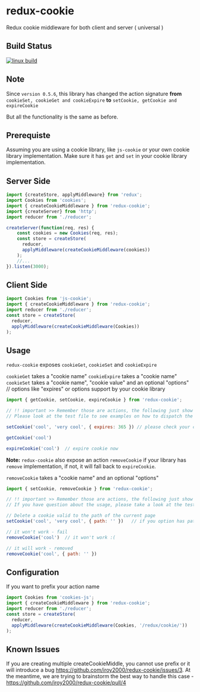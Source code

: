 # redux-cookie
Redux cookie middleware for both client and server ( universal )

## Build Status
[![linux build](https://travis-ci.org/iroy2000/redux-cookie.svg?branch=master)](https://travis-ci.org/iroy2000/redux-cookie)

## Note
Since `version 0.5.6`, this library has changed the action signature 
**from** `cookieSet, cookieGet and cookieExpire` 
**to** `setCookie, getCookie and expireCookie`

But all the functionality is the same as before. 

## Prerequiste
Assuming you are using a cookie library, like `js-cookie` or your own cookie library implementation.
Make sure it has `get` and `set` in your cookie library implementation.

## Server Side
```javascript
import {createStore, applyMiddleware} from 'redux';
import Cookies from 'cookies';
import { createCookieMiddleware } from 'redux-cookie';
import {createServer} from 'http';
import reducer from './reducer';

createServer(function(req, res) {
    const cookies = new Cookies(req, res);
    const store = createStore(
      reducer,
      applyMiddleware(createCookieMiddleware(cookies))
    );
    //...
}).listen(3000);
```

## Client Side
```javascript
import Cookies from 'js-cookie';
import { createCookieMiddleware } from 'redux-cookie';
import reducer from './reducer';
const store = createStore(
  reducer,
  applyMiddleware(createCookieMiddleware(Cookies))
);
```

## Usage
`redux-cookie` exposes `cookieGet`, `cookieSet` and `cookieExpire`

`cookieGet` takes a "cookie name"
`cookieExpire` takes a "cookie name"
`cookieSet` takes a "cookie name", "cookie value" and an optional "options"  // options like "expires" or options support by your cookie library

```javascript
import { getCookie, setCookie, expireCookie } from 'redux-cookie';

// !! important >> Remember those are actions, the following just show you what it does
// Please look at the test file to see examples on how to dispatch the action

setCookie('cool', 'very cool', { expires: 365 }) // please check your cookie library for what is supported

getCookie('cool')

expireCookie('cool')  // expire cookie now

```

**Note:** `redux-cookie` also expose an action `removeCookie` if your library has `remove` implementation, 
if not, it will fall back to `expireCookie`.

`removeCookie` takes a "cookie name" and an optional "options"

```javascript
import { setCookie, removeCookie } from 'redux-cookie';

// !! important >> Remember those are actions, the following just show you what it does
// If you have question about the usage, please take a look at the test file

// Delete a cookie valid to the path of the current page
setCookie('cool', 'very cool', { path: '' })   // if you option has path

// it won't work - fail
removeCookie('cool')  // it won't work :(

// it will work - removed
removeCookie('cool', { path: '' }) 

```

## Configuration

If you want to prefix your action name

```javascript
import Cookies from 'cookies-js';
import { createCookieMiddleware } from 'redux-cookie';
import reducer from './reducer';
const store = createStore(
  reducer,
  applyMiddleware(createCookieMiddleware(Cookies, '/redux/cookie/'))
);
```

## Known Issues

If you are creating multiple createCookieMiddle, you cannot use prefix or it will introduce a bug https://github.com/iroy2000/redux-cookie/issues/3.  At the meantime, we are trying to brainstorm the best way to handle this case - https://github.com/iroy2000/redux-cookie/pull/4

